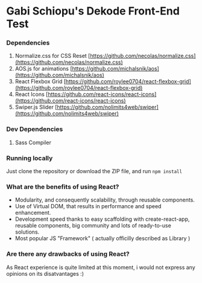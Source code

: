 # Gabi Schiopu's Dekode Front-End Test

### Dependencies

1. Normalize.css for CSS Reset [https://github.com/necolas/normalize.css](https://github.com/necolas/normalize.css)
2. AOS.js for animations [https://github.com/michalsnik/aos](https://github.com/michalsnik/aos)
3. React Flexbox Grid [https://github.com/roylee0704/react-flexbox-grid](https://github.com/roylee0704/react-flexbox-grid)
4. React Icons [https://github.com/react-icons/react-icons](https://github.com/react-icons/react-icons)
5. Swiper.js Slider [https://github.com/nolimits4web/swiper](https://github.com/nolimits4web/swiper)

### Dev Dependencies

1. Sass Compiler

### Running locally

Just clone the repository or download the ZIP file, and run `npm install`

### What are the benefits of using React?

- Modularity, and consequently scalability, through reusable components. 
- Use of Virtual DOM, that results in performance and speed enhancement.
- Development speed thanks to easy scaffolding with create-react-app, reusable components, big community and lots of ready-to-use solutions.
- Most popular JS "Framework" ( actually officilly described as Library )

### Are there any drawbacks of using React?

As React experience is quite limited at this moment, i would not express any opinions on its disatvantages :)
